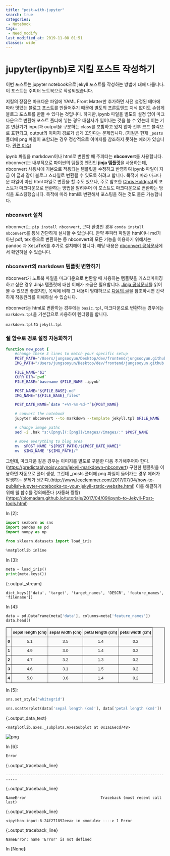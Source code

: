 ```yaml
---
title: "post-with-jupyter"
search: true
categories:
 - Notebook
tags:
 - Need_modify
last_modified_at: 2019-11-08 01:51
classes: wide
---
```


<style type="text/css">
.input_area div.highlighter-rouge {
  background-color: #263238  !important;
}

div.highlighter-rouge, figure.highlight {
  font-size: 0.675em  !important;
}

.output_stream, .output_data_text, .output_traceback_line {
  margin-left: 3% !important;
  border: none !important;
  border-radius: 4px !important;
  background-color: #fafafa !important;
  box-shadow: none !important;
  color: #000000  !important;
  font-size: 0.6em !important;
}

.output_stream:before, .output_data_text:before, .output_traceback_line:before{
  content: none !important;
}

table.dataframe {
    background-color: #fafafa;
    width: 100%;
    max-height: 240px;
    display: block;
    overflow: auto;
    font-family: Arial, sans-serif;
    font-size: 13px;
    line-height: 20px;
    text-align: center;
}
table.dataframe th {
  font-weight: bold;
  padding: 4px;
}
table.dataframe td {
  padding: 4px;
}
table.dataframe tr:hover {
  background: #b8d1f3;
}

</style>
# jupyter(ipynb)로 지킬 포스트 작성하기

이번 포스트는 jupyter notebook으로 jekyll 포스트를 작성하는 방법에 대해 다룹니다. 이 포스트는 주피터 노트북으로 작성되었습니다.

지킬의 장점은 마크다운 파일에 YAML Front Matter만 추가하면 사전 설정된 테마에 따라 멋있는 블로그 포스트를 만들어주기 때문에 별도의 프론트엔드 지식 없이도 손쉽게 블로그 포스트를 만들 수 있다는 것입니다. 하지만, ipynb 파일을 별도의 설정 없이 마크다운으로 변환해 포스트 폴더에 넣는 경우 대참사가 일어나는 것을 볼 수 있는데 이는 기본 변환기가 input과 output을 구분하는 class를 포함하고 있지 않아 전부 코드 블럭으로 표현되고, output의 이미지 경로가 쉽게 꼬인다는 문제입니다. (지킬은 현재 `_posts` 폴더에 png 파일이 포함되는 경우 정상적으로 이미지를 참조하지 못하는 에러가 있습니다. [관련 이슈](https://github.com/jekyll/jekyll/issues/5181))

ipynb 파일을 markdown이나 html로 변환할 때  주피터는 **nbconvert**를 사용합니다. nbconvert는 내부적으로 파이썬의 템플릿 엔진인 **jinja 템플릿**을 사용하는데, nbconvert 사용시에 기본으로 적용되는 템플릿을 수정하고 반영하여 ipynb 파일이 지금 이 글과 같이 블로그 스타일로 변환될 수 있도록 하려고 합니다. 목적에 따라 마크다운 파일이 아닌 html 파일로 변환을 할 수도 있으나, 주로 참조한 [Chris Holdgraf](https://github.com/choldgraf)의 포스트가 마크다운으로 변환하는 방법을 알려주어 이 포스트도 마크다운으로 변환하는 방식을 포스팅했습니다. 목적에 따라 html로 변환해서 포스팅을 하는 것도 물론 가능합니다.

### nbconvert 설치

nbconvert는 `pip install nbconvert`, 콘다 환경인 경우 `conda install nbconvert`를 통해 간단하게 설치할 수 있습니다. 만약 주피터 파일을 html이나 md가 아닌 pdf, tex 등으로 변환하는 등 nbconvert의 모든 기능을 이용하기 위해서는  pandoc 과 XeLaTeX를 추가로 설치해야 합니다. 해당 내용은 [nbconvert 공식문서](https://nbconvert.readthedocs.io/en/latest/install.html)에서 확인하실 수 있습니다.

### nbconvert의 markdown 템플릿 변환하기

nbconvert가 노트북 파일을 마크다운으로 변환할 때 사용하는 템플릿을 커스터마이징하고 싶은 경우 Jinja 템플릿에 대한 이해가 조금은 필요합니다. [Jinja 공식문서](https://jinja.palletsprojects.com/en/2.10.x/templates/)를 읽어볼 수 있으면 좋겠지만, 목적에 비해 그 내용이 방대하므로 [다음의 글](https://www.datacamp.com/community/tutorials/jinja2-custom-export-templates-jupyter)을 참조하시면 간략하게 작동원리를 이해하실 수 있습니다.

nbconvert는 html로 변환하는 경우에는 `basic.tpl`, 마크다운으로 변환하는 경우에는 `markdown.tpl`을 기본값으로 사용하여 렌더링을 합니다. 

`markdown.tpl` to `jekyll.tpl`

### 쉘 함수로 경로 설정 자동화하기

```sh
function new_post {
    #change these 3 lines to match your specific setup
    POST_PATH="/Users/jungsooyun/Desktop/dev/frontend/jungsooyun.github.io/_posts"
    IMG_PATH="/Users/jungsooyun/Desktop/dev/frontend/jungsooyun.github.io/images"

    FILE_NAME="$1"
    CURR_DIR=`pwd`
    FILE_BASE=`basename $FILE_NAME .ipynb`

    POST_NAME="${FILE_BASE}.md"
    IMG_NAME="${FILE_BASE}_files"

    POST_DATE_NAME=`date "+%Y-%m-%d-"`${POST_NAME}

    # convert the notebook
    jupyter nbconvert --to markdown --template jekyll.tpl $FILE_NAME

    # change image paths
    sed -i .bak "s:\[png\](:[png](/images//images/:" $POST_NAME

    # move everything to blog area
    mv  $POST_NAME "${POST_PATH}/${POST_DATE_NAME}"
    mv  $IMG_NAME "${IMG_PATH}/"
```

그런데, 마크다운 같은 경우는 이미지를 별도로 구분한 다음 추가해주어야 한다.(https://predictablynoisy.com/jekyll-markdown-nbconvert) 구현한 템플릿을 이용하면 자동으로 폴더 생성, 그런데 _posts 폴더에 png 파일이 들어가는 경우 에러가 발생하는 문제가 생긴다.(http://www.leeclemmer.com/2017/07/04/how-to-publish-jupyter-notebooks-to-your-jekyll-static-website.html) 이를 해결하기 위해 쉘 함수를 정의해준다 (자동화 짱짱)(https://blomadam.github.io/tutorials/2017/04/09/ipynb-to-Jekyll-Post-tools.html)

<div class="prompt input_prompt">
In&nbsp;[2]:
</div>

<div class="input_area" markdown="1">

```python
import seaborn as sns
import pandas as pd
import numpy as np

from sklearn.datasets import load_iris

%matplotlib inline
```

</div>

<div class="prompt input_prompt">
In&nbsp;[3]:
</div>

<div class="input_area" markdown="1">

```python
meta = load_iris()
print(meta.keys())
```

</div>

{:.output_stream}

```
dict_keys(['data', 'target', 'target_names', 'DESCR', 'feature_names', 'filename'])

```

<div class="prompt input_prompt">
In&nbsp;[4]:
</div>

<div class="input_area" markdown="1">

```python
data = pd.DataFrame(meta['data'], columns=meta['feature_names'])
data.head()
```

</div>




<div markdown="0">
<div>
<style scoped>
    .dataframe tbody tr th:only-of-type {
        vertical-align: middle;
    }

    .dataframe tbody tr th {
        vertical-align: top;
    }

    .dataframe thead th {
        text-align: right;
    }
</style>
<table border="1" class="dataframe">
  <thead>
    <tr style="text-align: right;">
      <th></th>
      <th>sepal length (cm)</th>
      <th>sepal width (cm)</th>
      <th>petal length (cm)</th>
      <th>petal width (cm)</th>
    </tr>
  </thead>
  <tbody>
    <tr>
      <th>0</th>
      <td>5.1</td>
      <td>3.5</td>
      <td>1.4</td>
      <td>0.2</td>
    </tr>
    <tr>
      <th>1</th>
      <td>4.9</td>
      <td>3.0</td>
      <td>1.4</td>
      <td>0.2</td>
    </tr>
    <tr>
      <th>2</th>
      <td>4.7</td>
      <td>3.2</td>
      <td>1.3</td>
      <td>0.2</td>
    </tr>
    <tr>
      <th>3</th>
      <td>4.6</td>
      <td>3.1</td>
      <td>1.5</td>
      <td>0.2</td>
    </tr>
    <tr>
      <th>4</th>
      <td>5.0</td>
      <td>3.6</td>
      <td>1.4</td>
      <td>0.2</td>
    </tr>
  </tbody>
</table>
</div>
</div>



<div class="prompt input_prompt">
In&nbsp;[5]:
</div>

<div class="input_area" markdown="1">

```python
sns.set_style('whitegrid')

sns.scatterplot(data['sepal length (cm)'], data['petal length (cm)'])
```

</div>




{:.output_data_text}

```
<matplotlib.axes._subplots.AxesSubplot at 0x1a16ecd748>
```




![png](/images/post-with-jupyter_files/post-with-jupyter_5_1.png)


<div class="prompt input_prompt">
In&nbsp;[6]:
</div>

<div class="input_area" markdown="1">

```python
Error
```

</div>


{:.output_traceback_line}

`---------------------------------------------------------------------------`


{:.output_traceback_line}

`NameError                                 Traceback (most recent call last)`


{:.output_traceback_line}

`<ipython-input-6-24f271892eea> in <module>
----> 1 Error
`


{:.output_traceback_line}

`NameError: name 'Error' is not defined`



<div class="prompt input_prompt">
In&nbsp;[None]:
</div>

<div class="input_area" markdown="1">

```python

```

</div>
